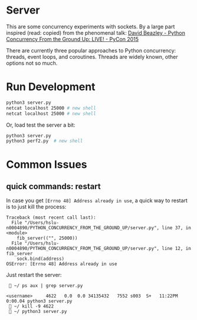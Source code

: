 Server 
===========================
This are some concurrency experiments with sockets. By a large part inspired (read: copied) from the phenomenal talk: [David Beazley - Python Concurrency From the Ground Up: LIVE! - PyCon 2015](https://youtu.be/MCs5OvhV9S4)

There are currently three popular approaches to Python concurrency: threads, event 
loops, and coroutines. Threads are widely known, other options not so much. 

Run Development
========================
```bash
python3 server.py
netcat localhost 25000 # new shell 
netcat localhost 25000 # new shell
```

Or, load test the server a bit:
```bash
python3 server.py
python3 perf2.py  # new shell
```
# Common Issues
## quick commands: restart
In case you get `[Errno 48] Address already in use`, a quick way to restart is to 
just kill the process:


```console
Traceback (most recent call last):
  File "/Users/hslu-n0004890/PYTHON_CONCURRENCY_FROM_THE_GROUND_UP/server.py", line 37, in <module>
    fib_server(("", 25000))
  File "/Users/hslu-n0004890/PYTHON_CONCURRENCY_FROM_THE_GROUND_UP/server.py", line 12, in fib_server
    sock.bind(address)
OSError: [Errno 48] Address already in use

```
Just restart the server:
```console
  ~/ ps aux | grep server.py   
                               
<username>     4622   0.0  0.0 34135432   7552 s003  S+   11:22PM   0:00.04 python3 server.py
  ~/ kill -9 4622  
  ~/ python3 server.py        
                                   
```
